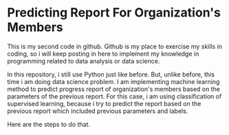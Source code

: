 # Predicting Report For Organization's Members

This is my second code in github. Github is my place to exercise my skills in coding, so i will keep posting in here to implement my knowledge in programming related to data analysis or data science.

In this repository, i still use Python just like before. But, unlike before, this time i am doing data science problem. I am implementing machine learning method to predict progress report of organization's members based on the parameters of the previous report. For this case, i am using classification of supervised learning, because i try to predict the report based on the previous report which included previous parameters and labels.

Here are the steps to do that.

